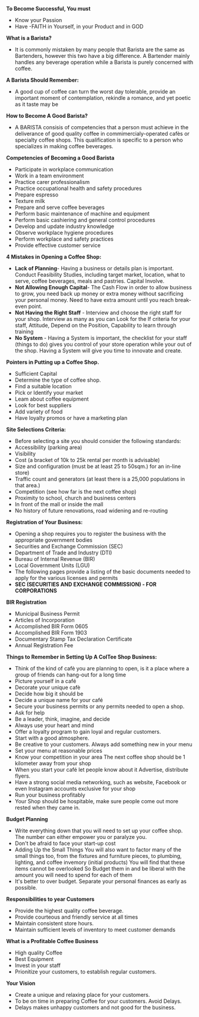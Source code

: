 **To Become Successful, You must**

- Know your Passion
- Have -FAITH in Yourself, in your Product and in GOD

**What is a Barista?**

- It is commonly mistaken by many people that Barista are the same as Bartenders, however this two have a big difference. A Bartender mainly handles any beverage operation while a Barista is purely concerned with coffee.

**A Barista Should Remember:**

- A good cup of coffee can turn the worst day tolerable, provide an important moment of contemplation, rekindle a romance, and yet poetic as it taste may be

**How to Become A Good Barista?**

- A BARISTA consisis of competencies that a person must achieve in the deliverance of good quality coffee in commimercialy-operated cafès or specialty coffee shops. This qualification is specific to a person who specializes in making coffee beverages.

**Competencies of Becoming a Good Barista**

- Participate in workplace communication
- Work in a team environment
- Practice carer professionalism
- Practice occupational health and safety procedures
- Prepare espresso
- Texture milk
- Prepare and serve coffee beverages
- Perform basic maintenance of machine and equipment
- Perform basic cashiering and general control procedures
- Develop and update industry knowledge
- Observe workplace hygiene procedures
- Perform workplace and safety practices
- Provide effective customer service

**4 Mistakes in Opening a Coffee Shop:**

- **Lack of Planning**- Having a business or details plan is important. Conduct Feasibility Studies, including target market, location, what to serve, coffee beverages, meals and pastries. Capital Involve.
- **Not Allowing Enough Capital**- The Cash Flow in order to allow business to grow, you need back up money or extra money without sacrificing your personal money. Need to have extra amount until you reach break-even point.
- **Not Having the Right Staff** - Interview and choose the right staff for your shop. Interview as many as you can Look for the If criteria for your staff, Attitude, Depend on the Position, Capability to learn through training
- **No System** - Having a System is important, the checklist for your staff (things to do) gives you control of your store operation while your out of the shop. Having a System will give you time to innovate and create.

**Pointers in Putting up a Coffee Shop.**

- Sufficient Capital
- Determine the type of coffee shop.
- Find a suitable location
- Pick or Identify your market
- Leam about coffee equipment
- Look for best suppliers
- Add variety of food
- Have loyalty promos or have a marketing plan

**Site Selections Criteria:**

- Before selecting a site you should consider the following standards:
- Accessibility (parking area)
- Visibility
- Cost (a bracket of 10k to 25k rental per month is advisable)
- Size and configuration (must be at least 25 to 50sqm.) for an in-line store)
- Traffic count and generators (at least there is a 25,000 populations in that area.)
- Competition (see how far is the next coffee shop)
- Proximity to school, church and business centers
- In front of the mall or inside the mall
- No history of future renovations, road widening and re-routing

**Registration of Your Business:**

- Opening a shop requires you to register the business with the appropriate government bodies
- Securities and Exchange Commission (SEC)
- Department of Trade and Industry (DTI)
- Bureau of Internal Revenue (BIR)
- Local Government Units (LGU)
- The following pages provide a listing of the basic documents needed to apply for the various licenses and permits
- **SEC (SECURITIES AND EXCHANGE COMMISSION) - FOR CORPORATIONS**

**BIR Registration**

- Municipal Business Permit
- Articles of Incorporation
- Accomplished BIR Form 0605
- Accomplished BIR Form 1903
- Documentary Stamp Tax Declaration Certificate
- Annual Registration Fee

**Things to Remember in Setting Up A ColTee Shop Business:**

- Think of the kind of cafè you are planning to open, is it a place where a group of friends can hang-out for a long time
- Picture yourself in a café
- Decorate your unique cafè
- Decide how big it should be
- Decide a unique name for your café
- Secure your business permits or any permits needed to open a shop.
- Ask for help
- Be a leader, think, imagine, and decide
- Always use your heart and mind
- Offer a loyalty program to gain loyal and regular customers.
- Start with a good atmosphere.
- Be creative to your customers. Always add something new in your menu
- Set your menu at reasonable prices
- Know your competition in your area The next coffee shop should be 1 kilometer away from your shop
- When you start your café let people know about it Advertise, distribute flyers.
- Have a strong social media networking, such as website, Facebook or even Instagram accounts exclusive for your shop
- Run your business profitably
- Your Shop should be hospitable, make sure people come out more rested when they came in.

**Budget Planning**

- Write everything down that you will need to set up your coffee shop. The number can either empower you or paralyze you.
- Don't be afraid to face your start-up cost
- Adding Up the Small Things You will also want to factor many of the small things too, from the fixtures and furniture pieces, to plumbing, lighting, and coffee invemory (initial products) You will find that these items cannot be overlooked So Budget them in and be liberal with the amount you will need to spend for
each of them
- It's better to over budget. Separate your personal finances as early as possible.

**Responsibilities to year Customers**

- Provide the highest quality coffee beverage.
- Provide courteous and friendly service at all times
- Maintain consistent store hours.
- Maintain sufficient levels of inventory to meet customer demands

**What is a Profitable Coffee Business**
- High quality Coffee
- Best Equipment
- Invest in your staff
- Prionitize your customers, to establish regular customers.

**Your Vision**

- Create a unique and relaxing place for your customers.
- To be on time in preparing Coffee for your customers. Avoid Delays.
- Delays makes unhappy customers and not good for the business.
